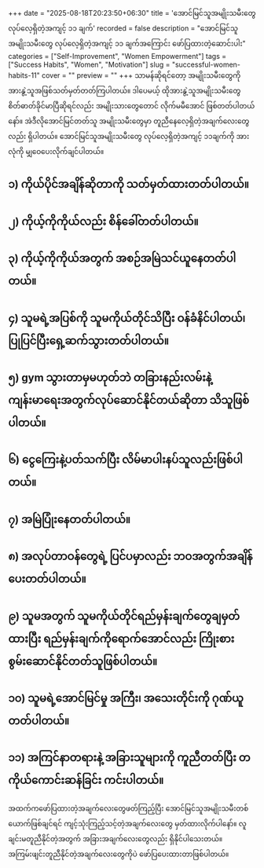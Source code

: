 +++
date = "2025-08-18T20:23:50+06:30"
title = 'အောင်မြင်သူအမျိုးသမီးတွေ လုပ်လေ့ရှိတဲ့အကျင့် ၁၁ ချက်'
recorded = false
description = "အောင်မြင်သူအမျိုးသမီးတွေ လုပ်လေ့ရှိတဲ့အကျင့် ၁၁ ချက်အကြောင်း ဖော်ပြထားတဲ့ဆောင်းပါး"
categories = ["Self-Improvement", "Women Empowerment"]
tags = ["Success Habits", "Women", "Motivation"]
slug = "successful-women-habits-11"
cover = ""
preview = ""
+++
သာမန်ဆိုရင်တော့ အမျိုးသမီးတွေကို အားနွဲ့သူအဖြစ်သတ်မှတ်တတ်ကြပါတယ်။ ဒါပေမယ့် ထိုအားနွဲ့သူအမျိုးသမီးတွေ စိတ်ဓာတ်ခိုင်မာပြီဆိုရင်လည်း အမျိုးသားတွေတောင် လိုက်မမီအောင် ဖြစ်တတ်ပါတယ်နော်။ အဲဒီလိုအောင်မြင်တတ်သူ အမျိုးသမီးတွေမှာ တူညီနေလေ့ရှိတဲ့အချက်လေးတွေလည်း ရှိပါတယ်။ အောင်မြင်သူအမျိုးသမီးတွေ လုပ်လေ့ရှိတဲ့အကျင့် ၁၁ချက်ကို အားလုံကို မျှဝေပေးလိုက်ချင်ပါတယ်။

## ၁) ကိုယ်ပိုင်အချိန်ဆိုတာကို သတ်မှတ်ထားတတ်ပါတယ်။

## ၂) ကိုယ့်ကိုကိုယ်လည်း စိန်ခေါ်တတ်ပါတယ်။

## ၃) ကိုယ့်ကိုကိုယ်အတွက် အစဉ်အမြဲသင်ယူနေတတ်ပါတယ်။

## ၄) သူမရဲ့အပြစ်ကို သူမကိုယ်တိုင်သိပြီး ဝန်ခံနိင်ပါတယ်၊ ပြုပြင်ပြီးရှေ့ဆက်သွားတတ်ပါတယ်။

## ၅) gym သွားတာမှမဟုတ်ဘဲ တခြားနည်းလမ်းနဲ့ ကျန်းမာရေးအတွက်လုပ်ဆောင်နိုင်တယ်ဆိုတာ သိသူဖြစ်ပါတယ်။

## ၆) ငွေကြေးနဲ့ပတ်သက်ပြီး လိမ်မာပါးနပ်သူလည်းဖြစ်ပါတယ်။

## ၇) အမြဲပြုံးနေတတ်ပါတယ်။

## ၈) အလုပ်တာဝန်တွေရဲ့ ပြင်ပမှာလည်း ဘဝအတွက်အချိန်ပေးတတ်ပါတယ်။

## ၉) သူမအတွက် သူမကိုယ်တိုင်ရည်မှန်းချက်တွေချမှတ်ထားပြီး ရည်မှန်းချက်ကိုရောက်အောင်လည်း ကြိုးစားစွမ်းဆောင်နိုင်တတ်သူဖြစ်ပါတယ်။

## ၁၀) သူမရဲ့အောင်မြင်မှု အကြီး၊ အသေးတိုင်းကို ဂုဏ်ယူတတ်ပါတယ်။

## ၁၁) အကြင်နာတရားနဲ့ အခြားသူများကို ကူညီတတ်ပြီး တကိုယ်ကောင်းဆန်ခြင်း ကင်းပါတယ်။

အထက်ကဖော်ပြထားတဲ့အချက်လေးတွေဖတ်ကြည့်ပြီး အောင်မြင်သူအမျိုးသမီးတစ်ယောက်ဖြစ်ချင်ရင် ကျင့်သုံးကြည့်သင့်တဲ့အချက်လေးတွေ မှတ်ထားလိုက်ပါနော်။ လူချင်းမတူညီနိုင်တဲ့အတွက် အခြားအချက်လေးတွေလည်း ရှိနိုင်ပါသေးတယ်။ အကြမ်းဖျင်းတူညီနိုင်တဲ့အချက်လေးတွေကိုပဲ
ဖော်ပြပေးထားတာဖြစ်ပါတယ်။